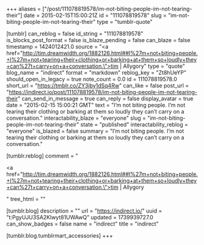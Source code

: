 +++
aliases = ["/post/111078819578/im-not-biting-people-im-not-tearing-their"]
date = 2015-02-15T15:00:21Z
id = "111078819578"
slug = "im-not-biting-people-im-not-tearing-their"
type = "tumblr-quote"

[tumblr]
can_reblog = false
id_string = "111078819578"
is_blocks_post_format = false
is_blaze_pending = false
can_blaze = false
timestamp = 1424012421.0
source = "<a href=\"http://tim.dreamwidth.org/1882126.html##I%27m+not+biting+people.+I%27m+not+tearing+their+clothing+or+barking+at+them+so+loudly+they+can%27t+carry+on+a+conversation.\">tim | Allygory</a>"
type = "quote"
blog_name = "indirect"
format = "markdown"
reblog_key = "Zt8hUeYP"
should_open_in_legacy = true
note_count = 0.0
id = 111078819578.0
short_url = "https://tmblr.co/ZY3jby1dSq4Rw"
can_like = false
post_url = "https://indirect.io/post/111078819578/im-not-biting-people-im-not-tearing-their"
can_send_in_message = true
can_reply = false
display_avatar = true
date = "2015-02-15 15:00:21 GMT"
text = "I&rsquo;m not biting people. I&rsquo;m not tearing their clothing or barking at them so loudly they can&rsquo;t carry on a conversation."
interactability_blaze = "everyone"
slug = "im-not-biting-people-im-not-tearing-their"
state = "published"
interactability_reblog = "everyone"
is_blazed = false
summary = "I’m not biting people. I’m not tearing their clothing or barking at them so loudly they can’t carry on a conversation."

[tumblr.reblog]
comment = "<p><a href=\"http://tim.dreamwidth.org/1882126.html##I%27m+not+biting+people.+I%27m+not+tearing+their+clothing+or+barking+at+them+so+loudly+they+can%27t+carry+on+a+conversation.\">tim | Allygory</a></p>"
tree_html = ""

[tumblr.blog]
description = ""
url = "https://indirect.io/"
uuid = "t:PgyUJU3SA2Klwyt81UWAwQ"
updated = 1739939727.0
can_show_badges = false
name = "indirect"
title = "indirect"

[tumblr.blog.tumblrmart_accessories]
+++

